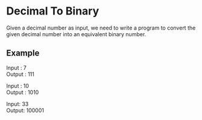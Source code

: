 # Decimal To Binary

Given a decimal number as input, we need to write a program to convert the given decimal number into an equivalent binary number.

## Example
Input : 7\
Output : 111

Input : 10\
Output : 1010

Input: 33\
Output: 100001